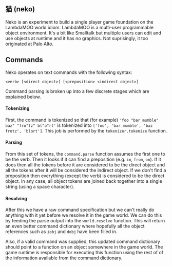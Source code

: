 ## 猫 (neko)
Neko is an experiment to build a single player game foundation on the LambdaMOO world idiom. LambdaMOO is a multi-user programmable object environment. It's a bit like Smalltalk but multiple users can edit and use objects at runtime and it has no graphics. Not suprisingly, it too originated at Palo Alto.

## Commands
Neko operates on text commands with the following syntax:

    <verb> [<direct object>] [<preposition> <indirect object>]

Command parsing is broken up into a few discrete stages which are explained below.

#### Tokenizing
First, the command is tokenized so that (for example) `'foo "bar mumble" baz" "fro"tz" bl"o"rt'` is tokenized into `['foo', 'bar mumble', 'baz frotz', 'blort']`. This job is performed by the `tokenizer.tokenize` function. 

#### Parsing
From this set of tokens, the `command.parse` function assumes the first one to be the verb. Then it looks if it can find a preposition (e.g. `in`, `from`, `on`). If it does then all the tokens before it are considered to be the direct object and all the tokens after it will be considered the indirect object. If we don't find a preposition then everything (except the verb) is considered to be the direct object. In any case, all object tokens are joined back together into a single string (using a space character).

#### Resolving
After this we have a raw command specification but we can't really do anything with it yet before we resolve it in the game world. We can do this by feeding the parse output into the `world.resolve` function. This will return an even better command dictionary where hopefully all the object references such as `iobj` and `dobj` have been filled in.

Also, if a valid command was supplied, this updated command dictionary should point to a function on an object somewhere in the game world. The game runtime is responsible for executing this function using the rest of of the information available from the command dictionary.